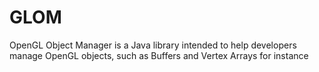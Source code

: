 # GLOM
OpenGL Object Manager is a Java library intended to help developers manage OpenGL objects, such as Buffers and Vertex Arrays for instance
